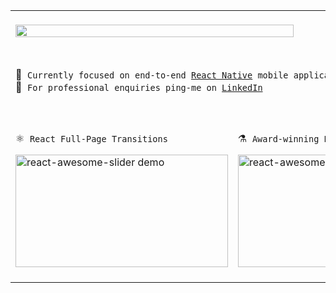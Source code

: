 <table>
      <tr>
            <td colspan="2">
                  <br />
                  <img height="80%" src="https://github-readme-stats.vercel.app/api?username=rcaferati&show_icons=true&theme=tokyonight&include_all_commits=true&count_private=true"/>&nbsp;&nbsp;&nbsp;&nbsp;&nbsp;&nbsp;<img src="https://github-readme-stats.vercel.app/api/top-langs/?username=rcaferati&layout=compact&langs_count=6&theme=tokyonight"/>            
                  &nbsp;<br />&nbsp;
      </tr>
      <tr>
            <td colspan="2">
                  <br />
                  <div>
                        📱&nbsp; <code>Currently focused on end-to-end <a href="https://linkedin.com/in/rcaferati">React Native</a> mobile applications</code><br/>
                        💬&nbsp; <code>For professional enquiries ping-me on <a href="https://linkedin.com/in/rcaferati">LinkedIn</a></code>
                  </div>
                  <br />
            </td>
      </tr>
      <tr>
            <td>
            <br/>
            <div>
                  <p>⚛&nbsp; <code>React Full-Page Transitions</code></p>
                  <a href="https://github.com/rcaferati/react-awesome-slider">
                        <img height="180" width="340" alt="react-awesome-slider demo" src="https://github.com/rcaferati/react-awesome-slider/blob/master/demo/public/images/fullscreen.gif?raw=true"/>
                  </a>
            </div>
            <br />
            </td>
            <td>
            <br />
            <div>
                  <p>⚗️&nbsp; <code>Award-winning Portfolio Website</code></p>
                  <a href="https://caferati.me">
                        <img height="180" width="340" alt="react-awesome-slider demo" src="https://caferati.me/images/rafael-caferati-web-developer-portfolio.gif"/>
                  </a>
            </div>
            <br/>
            </td>
      </tr>
</table>
